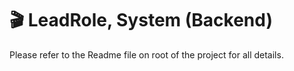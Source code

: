 # 🎬 LeadRole, System (Backend)

Please refer to the Readme file on root of the project for all details.
